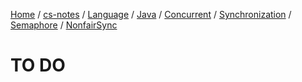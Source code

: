 [Home](https://mengxianbin.github.io) /
[cs-notes](https://mengxianbin.github.io/cs-notes/content) /
[Language](https://mengxianbin.github.io/cs-notes/content/Language) /
[Java](https://mengxianbin.github.io/cs-notes/content/Language/Java) /
[Concurrent](https://mengxianbin.github.io/cs-notes/content/Language/Java/Concurrent) /
[Synchronization](https://mengxianbin.github.io/cs-notes/content/Language/Java/Concurrent/Synchronization) /
[Semaphore](https://mengxianbin.github.io/cs-notes/content/Language/Java/Concurrent/Synchronization/Semaphore) /
[NonfairSync](https://mengxianbin.github.io/cs-notes/content/Language/Java/Concurrent/Synchronization/Semaphore/NonfairSync)

# TO DO
